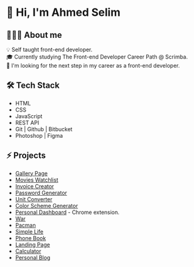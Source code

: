# 👋 Hi, I'm Ahmed Selim

## 👨🏻‍💻 About me
💡  Self taught front-end developer.  
🎓  Currently studying The Front-end Developer Career Path @ Scrimba.  
🔭  I'm looking for the next step in my career as a front-end developer.

## 🛠 Tech Stack
- HTML
- CSS
- JavaScript
- REST API
- Git | Github | Bitbucket
- Photoshop | Figma

## ⚡️ Projects
- [Gallery Page](https://a-selim.github.io/gallery-page/)
- [Movies Watchlist](https://a-selim.github.io/movies-watchlist/)
- [Invoice Creator](https://a-selim.github.io/invoice-creator/)
- [Password Generator](https://a-selim.github.io/password-generator/)
- [Unit Converter](https://a-selim.github.io/unit-converter/)
- [Color Scheme Generator](https://a-selim.github.io/color-scheme-generator/)
- [Personal Dashboard](https://github.com/A-Selim/personal-dashboard) - Chrome extension.
- [War](https://a-selim.github.io/war/)
- [Pacman](https://a-selim.github.io/pacman/)
- [Simple Life](https://a-selim.github.io/simple-life/)
- [Phone Book](https://a-selim.github.io/phone-book/)
- [Landing Page](https://a-selim.github.io/landing-page/)
- [Calculator](https://a-selim.github.io/calculator/)
- [Personal Blog](https://a-selim.github.io/personal-blog-website/)
